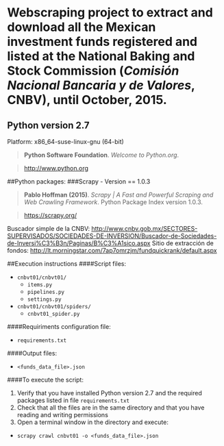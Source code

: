 # Webscraping project to extract and download all the Mexican investment funds registered and listed at the National Baking and Stock Commission (*Comisión Nacional Bancaria y de Valores*, CNBV), until October, 2015.

## Python version 2.7
Platform: x86_64-suse-linux-gnu (64-bit)
>**Python Software Foundation**. *Welcome to Python.org*.

>http://www.python.org


##Python packages:
###Scrapy - Version == 1.0.3
>**Pablo Hoffman (2015)**. *Scrapy | A Fast and Powerful Scraping and Web Crawling Framework*. Python Package Index version 1.0.3.

>https://scrapy.org/


Buscador simple de la CNBV:
  http://www.cnbv.gob.mx/SECTORES-SUPERVISADOS/SOCIEDADES-DE-INVERSION/Buscador-de-Sociedades-de-Inversi%C3%B3n/Paginas/B%C3%A1sico.aspx
Sitio de extracción de fondos:
  http://lt.morningstar.com/7ap7omrzjm/fundquickrank/default.aspx

##Execution instructions
####Script files:
* `cnbvt01/cnbvt01/`
  * `items.py`
  * `pipelines.py`
  * `settings.py`
* `cnbvt01/cnbvt01/spiders/`
  * `cnbvt01_spider.py`

####Requiriments configuration file:
* `requirements.txt`

####Output files:
* `<funds_data_file>.json`

####To execute the script:

1. Verify that you have installed Python version 2.7 and the required packages listed in file `requirements.txt`
2. Check that all the files are in the same directory and that you have reading and writing permissions
3. Open a terminal window in the directory and execute:
  * `scrapy crawl cnbvt01 -o <funds_data_file>.json`
